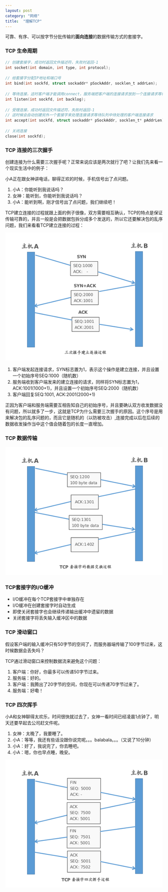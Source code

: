 ```yaml
---
layout: post
category: "网络"
title:  "理解TCP"
---
```


可靠、有序、可以按字节分批传输的**面向连接**的数据传输方式的套接字。

### TCP 生命周期
```c
// 创建套接字，成功时返回文件描述符，失败时返回-1
int socket(int domain, int type, int protocol);

// 给套接字分配IP地址和端口号
int bind(int sockfd, struct sockaddr* pSockAddr, socklen_t addrLen);

// 等待连接，这时客户端才能调用connect，服务端把客户端的连接请求放到一个连接请求等待队列里
int listen(int sockfd, int backlog);

// 受理连接，成功时返回文件描述符，失败时返回-1
// 这时候会自动创建另外一个套接字来处理连接请求等待队列中待处理的客户端连接请求
int accept(int sockfd, struct sockaddr* pSockAddr, socklen_t* pAddrLen);

// 关闭连接
close(int sockfd);
```

### TCP 连接的三次握手

创建连接为什么需要三次握手呢？正常来说应该是两次就行了吧？让我们先来看一个现实生活中的例子：

小A正在跟女神讲电话，聊得正欢的时候，手机信号出了点问题。

1. 小A：你能听到我说话吗？
2. 女神：能听到，你能听到我说话吗？
1. 小A：能听到啊，刚才信号出了点问题，我们继续吧！

TCP建立连接的过程就跟上面的例子很像，双方需要相互确认，TCP的特点是保证传输可靠的，并且一般是会把数据包拆分成多个发送的，所以它还要解决包的乱序问题，我们来看看TCP建立连接的过程：

![](/images/tcp-three-way-handshaking.png)

1. 客户端发起连接请求，SYN标志置为1，表示这个操作是建立连接，并且设置一个初始序号SEQ:1000（随机数）
1. 服务端收到客户端发来的建立连接的请求，同样将SYN标志置为1，ACK:1001(1000+1)，并且设置一个初始序号SEQ:2000（随机数）
1. 客户端回复SEQ:1001, ACK:2001(2000+1)

正因为客户端和服务端需要互相告知自己的初始序号，并且要确认双方收发数据没有问题，所以就多了一步，这就是TCP为什么需要三次握手的原因。这个序号是用来解决包的乱序问题的，而且它是随机的（以防被攻击）,连接完成以后在后续的数据收发操作当中这个值会随着包的长度一直增加。


### TCP 数据传输

![](/images/tcp-data-transport.png)

### TCP套接字的I/O缓冲

- I/O缓冲在每个TCP套接字中单独存在
- I/O缓冲在创建套接字时自动生成
- 即使关闭套接字也会继续传递输出缓冲中遗留的数据
- 关闭套接字将丢失输入缓冲区中的数据

### TCP 滑动窗口

假设客户端的输入缓冲只有50字节的空间了，而服务器端传输了100字节过来，这时候数据会丢失吗？

TCP通过滑动窗口来控制数据流来避免这个问题：

1. 客户端：你好，你最多可以传递50字节过来。
1. 服务端：好的。
1. 客户端：我腾出了20字节的空间，你现在可以传递70字节过来了。
1. 服务端：好嘞！

### TCP 四次挥手

小A和女神聊得太欢乐，时间很快就过去了，女神一看时间已经凌晨1点钟了，明天还要早起去公司赶文件呢。

1. 女神：太晚了，我要睡了。
1. 小A：等等，我还有些话没跟你说完呢。。。balabala。。。（又说了10分钟）
1. 小A：好了，我说完了，你去睡吧。
1. 小A：嗯，你也早点睡，晚安。

![](/images/tcp-four-way-handshaking.png)




